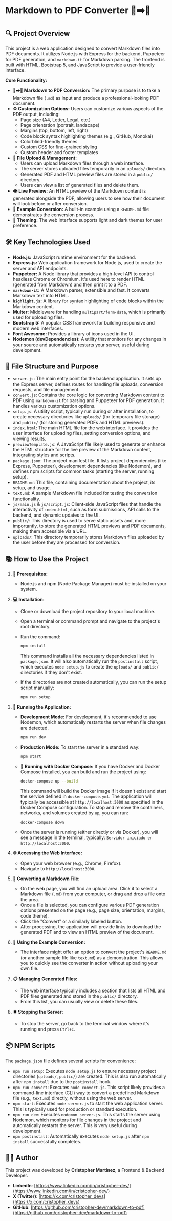 # Markdown to PDF Converter 📄➡️📑

## 🔍 Project Overview

This project is a web application designed to convert Markdown files into PDF documents. It utilizes Node.js with Express for the backend, Puppeteer for PDF generation, and `markdown-it` for Markdown parsing. The frontend is built with HTML, Bootstrap 5, and JavaScript to provide a user-friendly interface.

**Core Functionality:**

- **📝➡️📄 Markdown to PDF Conversion:** The primary purpose is to take a Markdown file (`.md`) as input and produce a professional-looking PDF document.
- **⚙️ Customization Options:** Users can customize various aspects of the PDF output, including:
  - Page size (A4, Letter, Legal, etc.)
  - Page orientation (portrait, landscape)
  - Margins (top, bottom, left, right)
  - Code block syntax highlighting themes (e.g., GitHub, Monokai)
  - Colorblind-friendly themes
  - Custom CSS for fine-grained styling
  - Custom header and footer templates
- **📁 File Upload & Management:**
  - Users can upload Markdown files through a web interface.
  - The server stores uploaded files temporarily in an `uploads/` directory.
  - Generated PDF and HTML preview files are stored in a `public/` directory.
  - Users can view a list of generated files and delete them.
- **👁️ Live Preview:** An HTML preview of the Markdown content is generated alongside the PDF, allowing users to see how their document will look before or after conversion.
- **🧪 Example Conversion:** A built-in example using a `README.md` file demonstrates the conversion process.
- **🎨 Theming:** The web interface supports light and dark themes for user preference.

## 🛠️ Key Technologies Used

- **Node.js:** JavaScript runtime environment for the backend.
- **Express.js:** Web application framework for Node.js, used to create the server and API endpoints.
- **Puppeteer:** A Node library that provides a high-level API to control headless Chrome or Chromium. It's used here to render HTML (generated from Markdown) and then print it to a PDF.
- **`markdown-it`:** A Markdown parser, extensible and fast. It converts Markdown text into HTML.
- **`highlight.js`:** A library for syntax highlighting of code blocks within the Markdown content.
- **Multer:** Middleware for handling `multipart/form-data`, which is primarily used for uploading files.
- **Bootstrap 5:** A popular CSS framework for building responsive and modern web interfaces.
- **Font Awesome:** Provides a library of icons used in the UI.
- **Nodemon (devDependencies):** A utility that monitors for any changes in your source and automatically restarts your server, useful during development.

## 📂 File Structure and Purpose

- `server.js`: The main entry point for the backend application. It sets up the Express server, defines routes for handling file uploads, conversion requests, and file management.
- `convert.js`: Contains the core logic for converting Markdown content to PDF using `markdown-it` for parsing and Puppeteer for PDF generation. It handles various customization options.
- `setup.js`: A utility script, typically run during or after installation, to create necessary directories like `uploads/` (for temporary file storage) and `public/` (for storing generated PDFs and HTML previews).
- `index.html`: The main HTML file for the web interface. It provides the user interface for uploading files, setting conversion options, and viewing results.
- `previewTemplate.js`: A JavaScript file likely used to generate or enhance the HTML structure for the live preview of the Markdown content, integrating styles and scripts.
- `package.json`: The project manifest file. It lists project dependencies (like Express, Puppeteer), development dependencies (like Nodemon), and defines npm scripts for common tasks (starting the server, running setup).
- `README.md`: This file, containing documentation about the project, its setup, and usage.
- `text.md`: A sample Markdown file included for testing the conversion functionality.
- `js/main.js` & `js/script.js`: Client-side JavaScript files that handle the interactivity of `index.html`, such as form submissions, API calls to the backend, and dynamic updates to the UI.
- `public/`: This directory is used to serve static assets and, more importantly, to store the generated HTML previews and PDF documents, making them accessible via a URL.
- `uploads/`: This directory temporarily stores Markdown files uploaded by the user before they are processed for conversion.

## 📚 How to Use the Project

1. **🔧 Prerequisites:**

   - Node.js and npm (Node Package Manager) must be installed on your system.

2. **💻 Installation:**

   - Clone or download the project repository to your local machine.
   - Open a terminal or command prompt and navigate to the project's root directory.
   - Run the command:

     ```bash
     npm install
     ```

     This command installs all the necessary dependencies listed in `package.json`. It will also automatically run the `postinstall` script, which executes `node setup.js` to create the `uploads/` and `public/` directories if they don't exist.

   - If the directories are not created automatically, you can run the setup script manually:

     ```bash
     npm run setup
     ```

3. **🚀 Running the Application:**

   - **Development Mode:** For development, it's recommended to use Nodemon, which automatically restarts the server when file changes are detected.

     ```bash
     npm run dev
     ```

   - **Production Mode:** To start the server in a standard way:

     ```bash
     npm start
     ```

   - **🐳 Running with Docker Compose:** If you have Docker and Docker Compose installed, you can build and run the project using:

     ```bash
     docker-compose up --build
     ```

     This command will build the Docker image if it doesn't exist and start the service defined in `docker-compose.yml`. The application will typically be accessible at `http://localhost:3000` as specified in the Docker Compose configuration.
     To stop and remove the containers, networks, and volumes created by `up`, you can run:

     ```bash
     docker-compose down
     ```

   - Once the server is running (either directly or via Docker), you will see a message in the terminal, typically: `Servidor iniciado en http://localhost:3000`.

4. **🌐 Accessing the Web Interface:**

   - Open your web browser (e.g., Chrome, Firefox).
   - Navigate to `http://localhost:3000`.

5. **🔄 Converting a Markdown File:**

   - On the web page, you will find an upload area. Click it to select a Markdown file (`.md`) from your computer, or drag and drop a file onto the area.
   - Once a file is selected, you can configure various PDF generation options presented on the page (e.g., page size, orientation, margins, code theme).
   - Click the "Convert" or a similarly labeled button.
   - After processing, the application will provide links to download the generated PDF and to view an HTML preview of the document.

6. **🧩 Using the Example Conversion:**

   - The interface might offer an option to convert the project's `README.md` (or another sample file like `text.md`) as a demonstration. This allows you to quickly see the converter in action without uploading your own file.

7. **📋 Managing Generated Files:**

   - The web interface typically includes a section that lists all HTML and PDF files generated and stored in the `public/` directory.
   - From this list, you can usually view or delete these files.

8. **⏹️ Stopping the Server:**
   - To stop the server, go back to the terminal window where it's running and press `Ctrl+C`.

## 📦 NPM Scripts

The `package.json` file defines several scripts for convenience:

- `npm run setup`: Executes `node setup.js` to ensure necessary project directories (`uploads/`, `public/`) are created. This is also run automatically after `npm install` due to the `postinstall` hook.
- `npm run convert`: Executes `node convert.js`. This script likely provides a command-line interface (CLI) way to convert a predefined Markdown file (e.g., `text.md`) directly, without using the web server.
- `npm start`: Executes `node server.js` to start the web application server. This is typically used for production or standard execution.
- `npm run dev`: Executes `nodemon server.js`. This starts the server using Nodemon, which monitors for file changes in the project and automatically restarts the server. This is very useful during development.
- `npm postinstall`: Automatically executes `node setup.js` after `npm install` successfully completes.

## 👨‍💻 Author

This project was developed by **Cristopher Martinez**, a Frontend & Backend Developer.

- **LinkedIn**: [https://www.linkedin.com/in/cristopher-dev/](https://www.linkedin.com/in/cristopher-dev/)
- **X (Twitter)**: [https://x.com/cristopher_devs](https://x.com/cristopher_devs)
- **GitHub**: [https://github.com/cristopher-dev/markdown-to-pdf](https://github.com/cristopher-dev/markdown-to-pdf)

